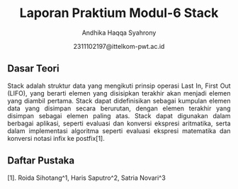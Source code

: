 # <h1 align="center"> Laporan Praktium Modul-6 Stack </h1>
<p align="center"> Andhika Haqqa Syahrony <p>
<p align="center"> 2311102197@ittelkom-pwt.ac.id</p>

## Dasar Teori
<p align = "justify">
Stack adalah struktur data yang mengikuti prinsip operasi Last In, First Out (LIFO), yang berarti elemen yang disisipkan terakhir akan menjadi elemen yang diambil pertama. Stack dapat didefinisikan sebagai kumpulan elemen data yang disimpan secara berurutan, dengan elemen terakhir yang disimpan sebagai elemen paling atas. Stack dapat digunakan dalam berbagai aplikasi, seperti evaluasi dan konversi ekspresi aritmatika, serta dalam implementasi algoritma seperti evaluasi ekspresi matematika dan konversi notasi infix ke postfix[1].
</p>

## Daftar Pustaka

[1]. Roida Sihotang^1, Haris Saputro^2, Satria Novari^3
